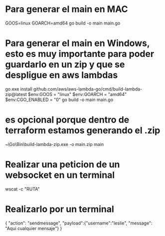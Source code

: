 # Para generar el main en MAC
 GOOS=linux GOARCH=amd64 go build -o main main.go 

# Para generar el main en Windows, esto es muy importante para poder guardarlo en un zip y que se despligue en aws lambdas
 go.exe install github.com/aws/aws-lambda-go/cmd/build-lambda-zip@latest
 $env:GOOS = "linux"
 $env:GOARCH = "amd64"
 $env:CGO_ENABLED = "0"
 go build -o main main.go

# es opcional porque dentro de terraform estamos generando el .zip
 ~\Go\Bin\build-lambda-zip.exe -o main.zip main 

# Realizar una peticion de un websocket en un terminal 
 wscat -c "RUTA"

# Realizarlo por un terminal 
  { "action": "sendmessage", "payload":{"username":"leslie", "message": "Aqui cualquier mensaje"} }